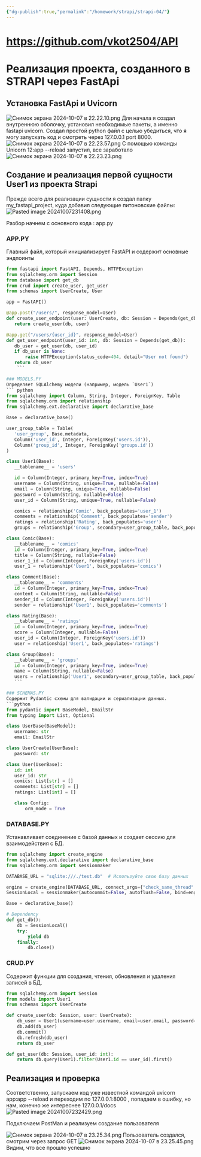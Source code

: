 ```yaml
---
{"dg-publish":true,"permalink":"/homework/strapi/strapi-04/"}
---
```



# https://github.com/vkot2504/API
# Реализация проекта, созданного в STRAPI через FastApi

## Установка FastApi и Uvicorn
![Снимок экрана 2024-10-07 в 22.22.10.png](/img/user/%D0%A1%D0%BD%D0%B8%D0%BC%D0%BE%D0%BA%20%D1%8D%D0%BA%D1%80%D0%B0%D0%BD%D0%B0%202024-10-07%20%D0%B2%2022.22.10.png)
Для начала я создал внутреннюю оболочку, установил необходимые пакеты, а именно fastapi uvicorn. Создал простой python файл с целью убедиться, что я могу запускать код и смотреть через 127.0.0.1 port 8000.
![Снимок экрана 2024-10-07 в 22.23.57.png](/img/user/%D0%A1%D0%BD%D0%B8%D0%BC%D0%BE%D0%BA%20%D1%8D%D0%BA%D1%80%D0%B0%D0%BD%D0%B0%202024-10-07%20%D0%B2%2022.23.57.png)
С помощью команды Unicorn 12:app --reload запустил, все заработало![Снимок экрана 2024-10-07 в 22.23.23.png](/img/user/%D0%A1%D0%BD%D0%B8%D0%BC%D0%BE%D0%BA%20%D1%8D%D0%BA%D1%80%D0%B0%D0%BD%D0%B0%202024-10-07%20%D0%B2%2022.23.23.png)

## Создание и реализация первой сущности User1 из проекта Strapi 

Прежде всего для реализации сущности я создал папку my_fastapi_project, куда добавил следующие питоновские файлы: 
![Pasted image 20241007231408.png](/img/user/Pasted%20image%2020241007231408.png)

Разбор начнем с основного кода : app.py

### APP.PY
Главный файл, который инициализирует FastAPI и содержит основные эндпоинты 

 ``` python 
from fastapi import FastAPI, Depends, HTTPException
from sqlalchemy.orm import Session
from database import get_db
from crud import create_user, get_user
from schemas import UserCreate, User

app = FastAPI()

@app.post("/users/", response_model=User)
def create_user_endpoint(user: UserCreate, db: Session = Depends(get_db)):
    return create_user(db, user)

@app.get("/users/{user_id}", response_model=User)
def get_user_endpoint(user_id: int, db: Session = Depends(get_db)):
    db_user = get_user(db, user_id)
    if db_user is None:
        raise HTTPException(status_code=404, detail="User not found")
    return db_user
     ```

### MODELS.PY
Определяет SQLAlchemy модели (например, модель `User1`)
``` python
from sqlalchemy import Column, String, Integer, ForeignKey, Table
from sqlalchemy.orm import relationship
from sqlalchemy.ext.declarative import declarative_base

Base = declarative_base()

user_group_table = Table(
    'user_group', Base.metadata,
    Column('user_id', Integer, ForeignKey('users.id')),
    Column('group_id', Integer, ForeignKey('groups.id'))
)

class User1(Base):
    __tablename__ = 'users'

    id = Column(Integer, primary_key=True, index=True)
    username = Column(String, unique=True, nullable=False)
    email = Column(String, unique=True, nullable=False)
    password = Column(String, nullable=False)
    user_id = Column(String, unique=True, nullable=False)

    comics = relationship('Comic', back_populates='user_1')
    comments = relationship('Comment', back_populates='sender')
    ratings = relationship('Rating', back_populates='user')
    groups = relationship('Group', secondary=user_group_table, back_populates='users')

class Comic(Base):
    __tablename__ = 'comics'
    id = Column(Integer, primary_key=True, index=True)
    title = Column(String, nullable=False)
    user_1_id = Column(Integer, ForeignKey('users.id'))
    user_1 = relationship('User1', back_populates='comics')

class Comment(Base):
    __tablename__ = 'comments'
    id = Column(Integer, primary_key=True, index=True)
    content = Column(String, nullable=False)
    sender_id = Column(Integer, ForeignKey('users.id'))
    sender = relationship('User1', back_populates='comments')

class Rating(Base):
    __tablename__ = 'ratings'
    id = Column(Integer, primary_key=True, index=True)
    score = Column(Integer, nullable=False)
    user_id = Column(Integer, ForeignKey('users.id'))
    user = relationship('User1', back_populates='ratings')

class Group(Base):
    __tablename__ = 'groups'
    id = Column(Integer, primary_key=True, index=True)
    name = Column(String, nullable=False)
    users = relationship('User1', secondary=user_group_table, back_populates='groups')
    ```

### SCHEMAS.PY
Содержит Pydantic схемы для валидации и сериализации данных.
```python 
from pydantic import BaseModel, EmailStr
from typing import List, Optional

class UserBase(BaseModel):
    username: str
    email: EmailStr

class UserCreate(UserBase):
    password: str

class User(UserBase):
    id: int
    user_id: str
    comics: List[str] = []
    comments: List[str] = []
    ratings: List[int] = []

    class Config:
        orm_mode = True
```

### DATABASE.PY
Устанавливает соединение с базой данных и создает сессию для взаимодействия с БД.
``` python
from sqlalchemy import create_engine
from sqlalchemy.ext.declarative import declarative_base
from sqlalchemy.orm import sessionmaker

DATABASE_URL = "sqlite:///./test.db"  # Используйте свою базу данных

engine = create_engine(DATABASE_URL, connect_args={"check_same_thread": False})
SessionLocal = sessionmaker(autocommit=False, autoflush=False, bind=engine)

Base = declarative_base()

# Dependency
def get_db():
    db = SessionLocal()
    try:
        yield db
    finally:
        db.close()
```

### CRUD.PY
Содержит функции для создания, чтения, обновления и удаления записей в БД.
``` python
from sqlalchemy.orm import Session
from models import User1
from schemas import UserCreate

def create_user(db: Session, user: UserCreate):
    db_user = User1(username=user.username, email=user.email, password=user.password)
    db.add(db_user)
    db.commit()
    db.refresh(db_user)
    return db_user

def get_user(db: Session, user_id: int):
    return db.query(User1).filter(User1.id == user_id).first()
```
## Реализация и проверка
Соответственно, запускаем код уже известной командой  uvicorn app:app --reload  и переходим по 127.0.0.1:8000 , попадаем в ошибку, но нам, конечно же интереснее 127.0.0.1/docs
![Pasted image 20241007232429.png](/img/user/Pasted%20image%2020241007232429.png)

Подключаем PostMan и реализуем создание пользователя

![Снимок экрана 2024-10-07 в 23.25.34.png](/img/user/%D0%A1%D0%BD%D0%B8%D0%BC%D0%BE%D0%BA%20%D1%8D%D0%BA%D1%80%D0%B0%D0%BD%D0%B0%202024-10-07%20%D0%B2%2023.25.34.png)
Пользователь создался, смотрим через запрос GET 
![Снимок экрана 2024-10-07 в 23.25.45.png](/img/user/%D0%A1%D0%BD%D0%B8%D0%BC%D0%BE%D0%BA%20%D1%8D%D0%BA%D1%80%D0%B0%D0%BD%D0%B0%202024-10-07%20%D0%B2%2023.25.45.png)
Видим, что все прошло успешно